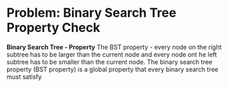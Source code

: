 # Problem: Binary Search Tree Property Check

<strong>Binary Search Tree - Property</strong>
The BST property - every node on the right subtree has to be larger than the current node and every node ont he left subtree has to be smaller than the current node. The binary search tree property (BST property) is a global property that every binary search tree must satisfy


